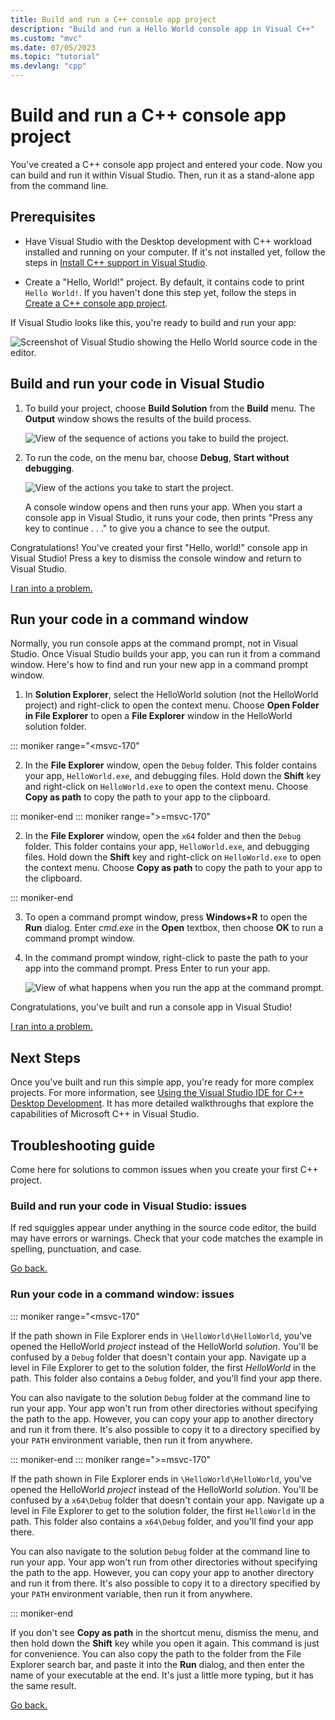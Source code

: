 ```yaml
---
title: Build and run a C++ console app project
description: "Build and run a Hello World console app in Visual C++"
ms.custom: "mvc"
ms.date: 07/05/2023
ms.topic: "tutorial"
ms.devlang: "cpp"
---
```

# Build and run a C++ console app project

You've created a C++ console app project and entered your code. Now you can build and run it within Visual Studio. Then, run it as a stand-alone app from the command line.

## Prerequisites

- Have Visual Studio with the Desktop development with C++ workload installed and running on your computer. If it's not installed yet, follow the steps in [Install C++ support in Visual Studio](vscpp-step-0-installation.md).

- Create a "Hello, World!" project. By default, it contains code to print `Hello World!`. If you haven't done this step yet, follow the steps in [Create a C++ console app project](vscpp-step-1-create.md).

If Visual Studio looks like this, you're ready to build and run your app:

   ![Screenshot of Visual Studio showing the Hello World source code in the editor.](media/vscpp-ready-to-build.png "Ready to build the new project")

## Build and run your code in Visual Studio

1. To build your project, choose **Build Solution** from the **Build** menu. The **Output** window shows the results of the build process.

   ![View of the sequence of actions you take to build the project.](media/vscpp-build-solution.gif "Build the project")

1. To run the code, on the menu bar, choose **Debug**, **Start without debugging**.

   ![View of the actions you take to start the project.](media/vscpp-start-without-debugging.gif "Start the project")

   A console window opens and then runs your app. When you start a console app in Visual Studio, it runs your code, then prints "Press any key to continue . . ." to give you a chance to see the output.

Congratulations! You've created your first "Hello, world!" console app in Visual Studio! Press a key to dismiss the console window and return to Visual Studio.

[I ran into a problem.](#build-and-run-your-code-in-visual-studio-issues)

## Run your code in a command window

Normally, you run console apps at the command prompt, not in Visual Studio. Once Visual Studio builds your app, you can run it from a command window. Here's how to find and run your new app in a command prompt window.

1. In **Solution Explorer**, select the HelloWorld solution (not the HelloWorld project) and right-click to open the context menu. Choose **Open Folder in File Explorer** to open a **File Explorer** window in the HelloWorld solution folder.

::: moniker range="<msvc-170"

2. In the **File Explorer** window, open the `Debug` folder. This folder contains your app, `HelloWorld.exe`, and debugging files. Hold down the **Shift** key and right-click on `HelloWorld.exe` to open the context menu. Choose **Copy as path** to copy the path to your app to the clipboard.

::: moniker-end
::: moniker range=">=msvc-170"

2. In the **File Explorer** window, open the `x64` folder and then the `Debug` folder. This folder contains your app, `HelloWorld.exe`, and debugging files. Hold down the **Shift** key and right-click on `HelloWorld.exe` to open the context menu. Choose **Copy as path** to copy the path to your app to the clipboard.

::: moniker-end

3. To open a command prompt window, press **Windows+R** to open the **Run** dialog. Enter *cmd.exe* in the **Open** textbox, then choose **OK** to run a command prompt window.

4. In the command prompt window, right-click to paste the path to your app into the command prompt. Press Enter to run your app.

   ![View of what happens when you run the app at the command prompt.](media/vscpp-run-in-cmd.gif "Run the app at the command prompt")

Congratulations, you've built and run a console app in Visual Studio!

[I ran into a problem.](#run-your-code-in-a-command-window-issues)

## Next Steps

Once you've built and run this simple app, you're ready for more complex projects. For more information, see [Using the Visual Studio IDE for C++ Desktop Development](../ide/using-the-visual-studio-ide-for-cpp-desktop-development.md). It has more detailed walkthroughs that explore the capabilities of Microsoft C++ in Visual Studio.

## Troubleshooting guide

Come here for solutions to common issues when you create your first C++ project.

### Build and run your code in Visual Studio: issues

If red squiggles appear under anything in the source code editor, the build may have errors or warnings. Check that your code matches the example in spelling, punctuation, and case.

[Go back.](#build-and-run-your-code-in-visual-studio)

### Run your code in a command window: issues

::: moniker range="<msvc-170"

If the path shown in File Explorer ends in `\HelloWorld\HelloWorld`, you've opened the HelloWorld *project* instead of the HelloWorld *solution*. You'll be confused by a `Debug` folder that doesn't contain your app. Navigate up a level in File Explorer to get to the solution folder, the first *HelloWorld* in the path. This folder also contains a `Debug` folder, and you'll find your app there.

You can also navigate to the solution `Debug` folder at the command line to run your app. Your app won't run from other directories without specifying the path to the app. However, you can copy your app to another directory and run it from there. It's also possible to copy it to a directory specified by your `PATH` environment variable, then run it from anywhere.

::: moniker-end
::: moniker range=">=msvc-170"

If the path shown in File Explorer ends in `\HelloWorld\HelloWorld`, you've opened the HelloWorld *project* instead of the HelloWorld *solution*. You'll be confused by a `x64\Debug` folder that doesn't contain your app. Navigate up a level in File Explorer to get to the solution folder, the first `HelloWorld` in the path. This folder also contains a `x64\Debug` folder, and you'll find your app there.

You can also navigate to the solution `Debug` folder at the command line to run your app. Your app won't run from other directories without specifying the path to the app. However, you can copy your app to another directory and run it from there. It's also possible to copy it to a directory specified by your `PATH` environment variable, then run it from anywhere.

::: moniker-end

If you don't see **Copy as path** in the shortcut menu, dismiss the menu, and then hold down the **Shift** key while you open it again. This command is just for convenience. You can also copy the path to the folder from the File Explorer search bar, and paste it into the **Run** dialog, and then enter the name of your executable at the end. It's just a little more typing, but it has the same result.

[Go back.](#run-your-code-in-a-command-window)
